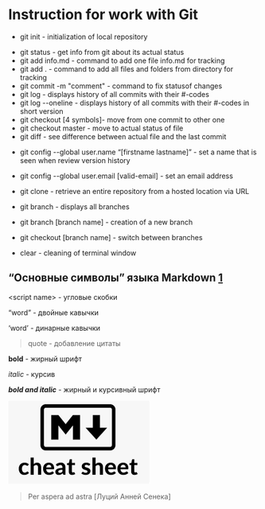 # Instruction for work with Git

* git init - initialization of local repository
- git status - get info from git about its actual status
- git add info.md - command to add one file info.md for tracking
- git add . - command to add all files and folders from directory for tracking
- git commit -m "comment" - command to fix statusof changes
- git log - displays history of all commits with their #-codes
- git log --oneline - displays history of all commits with their #-codes in short version
- git checkout [4 symbols]- move from one commit to other one
- git checkout master - move to actual status of file
- git diff - see difference between actual file and the last commit 

* git config --global user.name “[firstname lastname]” - set a name that is seen when review version history
* git config --global user.email [valid-email] - set an email address

* git clone - retrieve an entire repository from a hosted location via URL
* git branch - displays all branches
* git branch [branch name] - creation of a new branch
* git checkout [branch name] - switch between branches
* clear - cleaning of terminal window


## &#8220;Основные символы&#8221; языка Markdown [1]

&lt;script name&gt; - угловые скобки

&#8220;word&#8221; - двойные кавычки

&#8216;word&#8217; - динарные кавычки

> quote - добавление цитаты

**bold** - жирный шрифт

*italic* - курсив

***bold and italic*** - жирный и курсивный шрифт

[1]: https://learn.microsoft.com/ru-ru/contribute/markdown-reference

![markdown_icon](markdown_icon.png)

> Per aspera ad astra [Луций Анней Сенека]